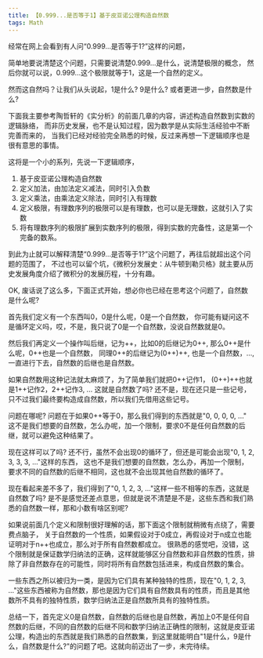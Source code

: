 ```yaml
---
title: 【0.999...是否等于1】基于皮亚诺公理构造自然数
tags: Math
---
```


经常在网上会看到有人问“0.999...是否等于1?”这样的问题，

简单地要说清楚这个问题，只需要说清楚0.999...是什么，说清楚极限的概念，
然后你就可以说，0.999...这个极限就等于1，这是一个自然的定义。

然而这自然吗？让我们从头说起，1是什么? 9是什么? 或者更进一步，自然数是什么?

下面我主要参考陶哲轩的《实分析》的前面几章的内容，讲述构造自然数到实数的逻辑脉络，
而非历史发展，也不是认知过程，因为数学是从实际生活经验中不断完善而来的，
当我们已经对经验完全熟悉的时候，反过来再想一下逻辑顺序也是很有意思的事情。

这将是一个小的系列，先说一下逻辑顺序，

1. 基于皮亚诺公理构造自然数
2. 定义加法，由加法定义减法，同时引入负数
3. 定义乘法，由乘法定义除法，同时引入有理数
4. 定义极限，有理数序列的极限可以是有理数，也可以是无理数，这就引入了实数
5. 将有理数序列的极限扩展到实数序列的极限，得到实数的完备性，这是第一个完备的数系。

到此为止就可以解释清楚“0.999...是否等于1?”这个问题了，再往后就超出这个问题的范围了，
不过也可以留个坑，《微积分发展史：从牛顿到勒贝格》就主要从历史发展角度介绍了微积分的发展历程，十分有趣。

OK, 废话说了这么多，下面正式开始，想必你也已经在思考这个问题了，自然数是什么呢?

首先我们定义有一个东西叫0，0是什么呢，0是一个自然数，
你可能有疑问这不是循环定义吗，哎，不是，我只说了0是一个自然数，没说自然数就是0。

然后我们再定义一个操作叫后继，记为++，比如0的后继记为0++, 那么0++是什么呢，0++也是一个自然数，
同理0++的后继记为(0++)++, 也是一个自然数，..., 一直进行下去，自然数的后继也是自然数。

如果自然数用这种记法就太麻烦了，为了简单我们就把0++记作1， (0++)++也就是1++记作2，2++记作3, ...
这就是自然数了吗? 还不是，现在还只是一些记号，只不过我们最终要构造成自然数，所以我们先借用这些记号。

问题在哪呢? 问题在于如果0++等于0，那么我们得到的东西就是"0, 0, 0, 0, ..."
这不是我们想要的自然数，怎么办呢，加一个限制，要求0不是任何自然数的后继，就可以避免这种结果了。

现在这样可以了吗? 还不行，虽然不会出现0的循环了，但还是可能会出现"0, 1, 2, 3, 3, 3, ..."这样的东西，
这也不是我们想要的自然数，怎么办，再加一个限制，要求不同的自然数的后继不相同，这也就不会出现其他自然数的循环了。

现在看起来差不多了，我们得到了"0, 1, 2, 3, ..."这样一些不相等的东西，这就是自然数了吗?
是不是感觉还差点意思，但就是说不清楚是不是，这些东西和我们熟悉的自然数一样，那和小数有啥区别呢?

如果说前面几个定义和限制很好理解的话，那下面这个限制就稍微有点绕了，需要费点脑子，
关于自然数的一个性质，如果假设对于0成立，再假设对于n成立也能证明对于n++也成立，那么对于所有自然数都成立。
很熟悉的感觉吧，没错，这个限制就是保证数学归纳法的正确，这样就能够区分自然数和非自然数的性质，排除了非自然数存在的可能性，同时将所有自然数包括进来，构成自然数的集合。

一些东西之所以被归为一类，是因为它们具有某种独特的性质，现在"0, 1, 2, 3, ..."这些东西被称为自然数，那也是因为它们具有自然数具有的性质，而且是其他数所不具有的独特性质，数学归纳法正是自然数所具有的独特性质。

总结一下，首先定义0是自然数，自然数的后继也是自然数，再加上0不是任何自然数的后继，不同的自然数的后继不同和数学归纳法正确性的限制，这就是皮亚诺公理，构造出的东西就是我们熟悉的自然数集，到这里就能明白"1是什么，9是什么，自然数是什么?"的问题了吧。这就向前迈出了一步，未完待续。